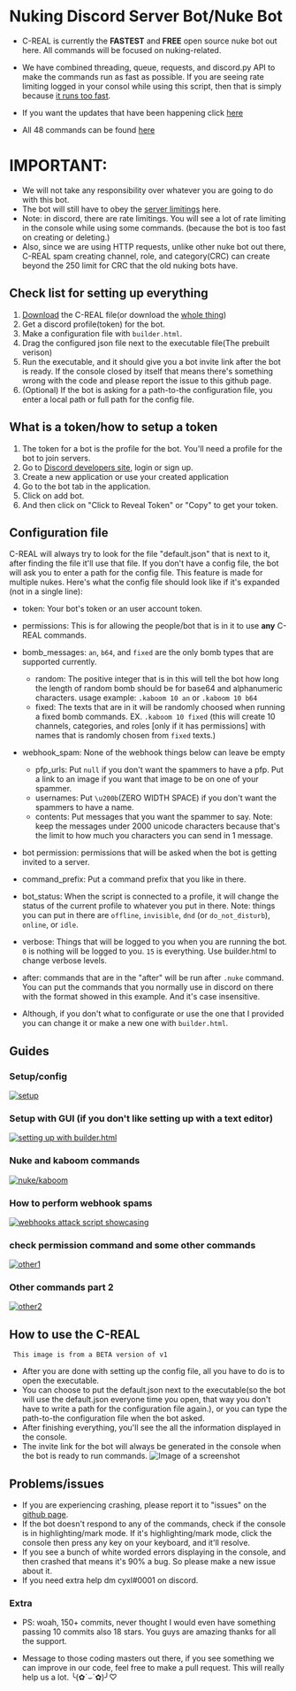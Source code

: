 # Nuking Discord Server Bot/Nuke Bot
* C-REAL is currently the **FASTEST** and **FREE** open source nuke bot out here. All commands will be focused on nuking-related.

* We have combined threading, queue, requests, and discord.py API to make the commands run as fast as possible. If you are seeing rate limiting logged in your consol while using this script, then that is simply because <ins>it runs too fast</ins>.

* If you want the updates that have been happening click [here](news.md)

* All 48 commands can be found [here](manual.md)


# IMPORTANT: 
* We will not take any responsibility over whatever you are going to do with this bot.
* The bot will still have to obey the [server limitings](https://discordia.me/en/server-limits) here.
* Note: in discord, there are rate limitings. You will see a lot of rate limiting in the console while using some commands. (because the bot is too fast on creating or deleting.)
* Also, since we are using HTTP requests, unlike other nuke bot out there, C-REAL spam creating channel, role, and category(CRC) can create beyond the 250 limit for CRC that the old nuking bots have.

## Check list for setting up everything
1. [Download](https://github.com/TKperson/Nuking-Discord-Server-Bot-Nuke-Bot/releases/latest/download/c-realV2.zip) the C-REAL file(or download the [whole thing](https://github.com/TKperson/Nuking-Discord-Server-Bot-Nuke-Bot/archive/master.zip))
2. Get a discord profile(token) for the bot.
3. Make a configuration file with `builder.html`.
4. Drag the configured json file next to the executable file(The prebuilt verison)
5. Run the executable, and it should give you a bot invite link after the bot is ready. If the console closed by itself that means there's something wrong with the code and please report the issue to this github page.
6. (Optional) If the bot is asking for a path-to-the configuration file, you enter a local path or full path for the config file.

## What is a token/how to setup a token
 1. The token for a bot is the profile for the bot. You'll need a profile for the bot to join servers.
 2. Go to [Discord developers site](https://discord.com/developers/applications), login or sign up.
 3. Create a new application or use your created application
 4. Go to the bot tab in the application.
 5. Click on add bot.
 6. And then click on "Click to Reveal Token" or "Copy" to get your token.

## Configuration file
C-REAL will always try to look for the file "default.json" that is next to it, after finding the file it'll use that file. If you don't have a config file, the bot will ask you to enter a path for the config file. This feature is made for multiple nukes.
Here's what the config file should look like if it's expanded (not in a single line):

* token: Your bot's token or an user account token.
* permissions: This is for allowing the people/bot that is in it to use __any__ C-REAL commands.
* bomb_messages: `an`, `b64`, and `fixed` are the only bomb types that are supported currently.
  * random: The positive integer that is in this will tell the bot how long the length of random bomb should be for base64 and alphanumeric characters. usage example: `.kaboom 10 an` or `.kaboom 10 b64`
  * fixed: The texts that are in it will be randomly choosed when running a fixed bomb commands. EX. `.kaboom 10 fixed` (this will create 10 channels, categories, and roles [only if it has permissions] with names that is randomly chosen from `fixed` texts.)
* webhook_spam: None of the webhook things below can leave be empty
  * pfp_urls: Put `null` if you don't want the spammers to have a pfp. Put a link to an image if you want that image to be on one of your spammer.
  * usernames: Put `\u200b`(ZERO WIDTH SPACE) if you don't want the spammers to have a name.
  * contents: Put messages that you want the spammer to say. Note: keep the messages under 2000 unicode characters because that's the limit to how much you characters you can send in 1 message.
* bot permission: permissions that will be asked when the bot is getting invited to a server.
* command_prefix: Put a command prefix that you like in there.
* bot_status: When the script is connected to a profile, it will change the status of the current profile to whatever you put in there. Note: things you can put in there are `offline`, `invisible`, `dnd` (or `do_not_disturb`), `online`, or `idle`.
* verbose: Things that will be logged to you when you are running the bot. `0` is nothing will be logged to you. `15` is everything. Use builder.html to change verbose levels.
* after: commands that are in the "after" will be run after `.nuke` command. You can put the commands that you normally use in discord on there with the format showed in this example. And it's case insensitive.

* Although, if you don't what to configurate or use the one that I provided you can change it or make a new one with `builder.html`.

## Guides
### Setup/config
[![setup](http://img.youtube.com/vi/ovEj9Rjq2sQ/0.jpg)](http://www.youtube.com/watch?v=ovEj9Rjq2sQ "setup")
### Setup with GUI (if you don't like setting up with a text editor)
[![setting up with builder.html](http://img.youtube.com/vi/DXnEFoHwL1A/0.jpg)](http://www.youtube.com/watch?v=DXnEFoHwL1A "setting up with builder.html")
### Nuke and kaboom commands
[![nuke/kaboom](http://img.youtube.com/vi/GTs3mvyoh5U/0.jpg)](http://www.youtube.com/watch?v=GTs3mvyoh5U "nuke/kaboom")
### How to perform webhook spams
[![webhooks attack script showcasing](http://img.youtube.com/vi/0jFdbY9Q2HQ/0.jpg)](http://www.youtube.com/watch?v=0jFdbY9Q2HQ "webhooks")
### check permission command and some other commands
[![other1](http://img.youtube.com/vi/gGxeg3lyNDQ/0.jpg)](http://www.youtube.com/watch?v=gGxeg3lyNDQ "other1")
### Other commands part 2
[![other2](http://img.youtube.com/vi/IBOahDX1QHg/0.jpg)](http://www.youtube.com/watch?v=IBOahDX1QHg "other2")

## How to use the C-REAL
``` This image is from a BETA version of v1```
* After you are done with setting up the config file, all you have to do is to open the executable.
* You can choose to put the default.json next to the executable(so the bot will use the default.json everyone time you open, that way you don't have to write a path for the configuration file again.), or you can type the path-to-the configuration file when the bot asked.
* After finishing everything, you'll see the all the information displayed in the console.
* The invite link for the bot will always be generated in the console when the bot is ready to run commands.
![Image of a screenshot](https://snipboard.io/p4EjKZ.jpg)

## Problems/issues
* If you are experiencing crashing, please report it to "issues" on the [github page](https://github.com/TKperson/Nuking-Discord-Server-Bot-Nuke-Bot).
* If the bot doesn't respond to any of the commands, check if the console is in highlighting/mark mode. If it's highlighting/mark mode, click the console then press any key on your keyboard, and it'll resolve.
* If you see a bunch of white worded errors displaying in the console, and then crashed that means it's 90% a bug. So please make a new issue about it.
* If you need extra help dm cyxl#0001 on discord.

### Extra
* PS: woah, 150+ commits, never thought I would even have something passing 10 commits also 18 stars. You guys are amazing thanks for all the support.

* Message to those coding masters out there, if you see something we can improve in our code, feel free to make a pull request. This will really help us a lot. ╰(✿´⌣\`✿)╯♡
